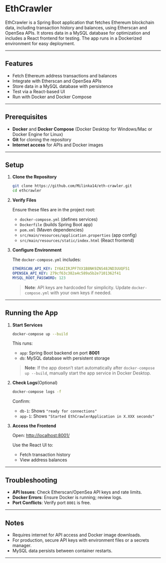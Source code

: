 # EthCrawler

EthCrawler is a Spring Boot application that fetches Ethereum blockchain data, including transaction history and balances, using Etherscan and OpenSea APIs. It stores data in a MySQL database for optimization and includes a React frontend for testing. The app runs in a Dockerized environment for easy deployment.

---

## Features

- Fetch Ethereum address transactions and balances
- Integrate with Etherscan and OpenSea APIs
- Store data in a MySQL database with persistence
- Test via a React-based UI
- Run with Docker and Docker Compose

---

## Prerequisites

- **Docker** and **Docker Compose** (Docker Desktop for Windows/Mac or Docker Engine for Linux)
- **Git** for cloning the repository
- **Internet access** for APIs and Docker images

---

## Setup

1. **Clone the Repository**

   ```bash
   git clone https://github.com/Milinka14/eth-crawler.git
   cd ethcrawler
   ```
   
2. **Verify Files**

   Ensure these files are in the project root:
   - `docker-compose.yml` (defines services)
   - `Dockerfile` (builds Spring Boot app)
   - `pom.xml` (Maven dependencies)
   - `src/main/resources/application.properties` (app config)
   - `src/main/resources/static/index.html` (React frontend)

3. **Configure Environment**

   The `docker-compose.yml` includes:
   ```yaml
   ETHERSCAN_API_KEY: IY6AIIRJPF7XX1B8NK9ZNS48JND3UUQF51
   OPENSEA_API_KEY: 279cf63c382a4c589a5b2e7101362f41
   MYSQL_ROOT_PASSWORD: 123
   ```

   > **Note**: API keys are hardcoded for simplicity. Update `docker-compose.yml` with your own keys if needed.

---

## Running the App

1. **Start Services**

   ```bash
   docker-compose up --build
   ```

   This runs:
   - `app`: Spring Boot backend on port **8001**
   - `db`: MySQL database with persistent storage
     
   >
   > **Note**: If the app doesn’t start automatically after `docker-compose up --build`, manually start the app service in Docker Desktop.

2. **Check Logs**(Optional)

   ```bash
   docker-compose logs -f
   ```

   Confirm:
   - `db-1`: Shows `"ready for connections"`
   - `app-1`: Shows `"Started EthCrawlerApplication in X.XXX seconds"`

3. **Access the Frontend**

   Open: [http://localhost:8001/](http://localhost:8001/)

   Use the React UI to:
   - Fetch transaction history
   - View address balances

---

## Troubleshooting

- **API Issues**: Check Etherscan/OpenSea API keys and rate limits.
- **Docker Errors**: Ensure Docker is running; review logs.
- **Port Conflicts**: Verify port `8001` is free.

---

## Notes

- Requires internet for API access and Docker image downloads.
- For production, secure API keys with environment files or a secrets manager.
- MySQL data persists between container restarts.

---
